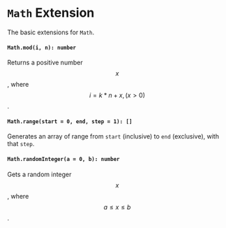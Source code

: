 <a name="math"></a>
# `Math` Extension
The basic extensions for `Math`.

#### `Math.mod(i, n): number`
Returns a positive number $$x$$, where $$i = k * n + x, (x > 0)$$.
#### `Math.range(start = 0, end, step = 1): []`
Generates an array of range from `start` (inclusive) to `end` (exclusive), with that `step`.
#### `Math.randomInteger(a = 0, b): number`
Gets a random integer $$x$$, where $$ a \leq x \leq b $$.

<!--[Back to top](#math)-->
